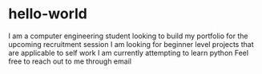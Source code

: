 # hello-world
I am a computer engineering student looking to build my portfolio for the upcoming recruitment session
I am looking for beginner level projects that are applicable to self work
I am currently attempting to learn python
Feel free to reach out to me through email
